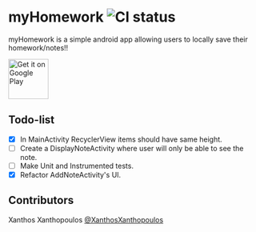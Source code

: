 # myHomework ![CI status](https://img.shields.io/badge/build-passing-brightgreen.svg)

myHomework is a simple android app allowing users to locally save their homework/notes!!

[<img alt="Get it on Google Play" height="80" src="https://play.google.com/intl/en_us/badges/images/generic/en_badge_web_generic.png">](https://play.google.com/store/apps/details?id=com.tutorial.androiddreamer.myhomework&hl=en)


## Todo-list
- [x] In MainActivity RecyclerView items should have same height.
- [ ] Create a DisplayNoteActivity where user will only be able to see the note.
- [ ] Make Unit and Instrumented tests.
- [x] Refactor AddNoteActivity's UI.

## Contributors
Xanthos Xanthopoulos [@XanthosXanthopoulos](https://github.com/XanthosXanthopoulos)




